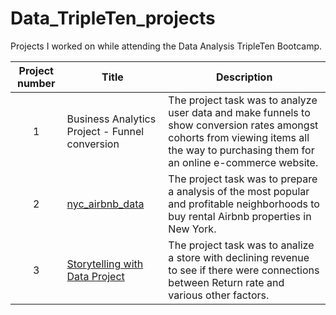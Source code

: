 # Data_TripleTen_projects
Projects I worked on while attending the Data Analysis TripleTen Bootcamp.


| Project number | Title | Description |
| :-----------: | ----------- |----------- |
| 1 | Business Analytics Project - Funnel conversion| The project task was to analyze user data and make funnels to show conversion rates amongst cohorts from viewing items all the way to purchasing them for an online e-commerce website. |
| 2 | [nyc_airbnb_data](https://docs.google.com/spreadsheets/d/1Rs0O4NKCmxkU7M5C0Mi6tA4cJHyZeF8wemgFak55NYQ/edit?gid=1091156950#gid=1091156950) | The project task was to prepare a analysis of the most popular and profitable neighborhoods to buy rental Airbnb properties in New York. |
| 3 | [Storytelling with Data Project](https://public.tableau.com/app/profile/winston.jeffries/viz/StorytellingwithDataProject-WinstonJeffries/Story-FullDetail) | The project task was to analize a store with declining revenue to see if there were connections between Return rate and various other factors. |
